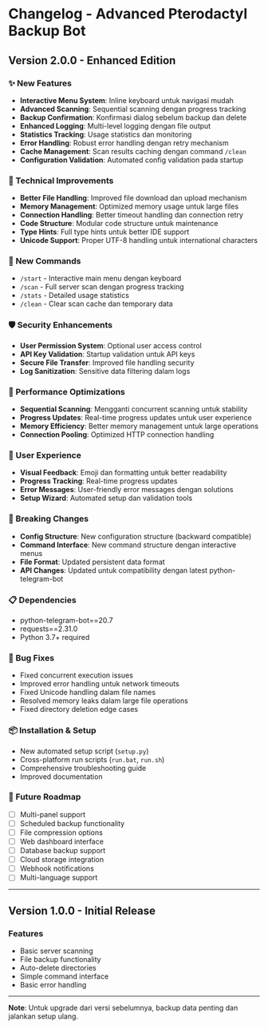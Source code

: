 # Changelog - Advanced Pterodactyl Backup Bot

## Version 2.0.0 - Enhanced Edition

### ✨ New Features
- **Interactive Menu System**: Inline keyboard untuk navigasi mudah
- **Advanced Scanning**: Sequential scanning dengan progress tracking
- **Backup Confirmation**: Konfirmasi dialog sebelum backup dan delete
- **Enhanced Logging**: Multi-level logging dengan file output
- **Statistics Tracking**: Usage statistics dan monitoring
- **Error Handling**: Robust error handling dengan retry mechanism
- **Cache Management**: Scan results caching dengan command `/clean`
- **Configuration Validation**: Automated config validation pada startup

### 🔧 Technical Improvements
- **Better File Handling**: Improved file download dan upload mechanism
- **Memory Management**: Optimized memory usage untuk large files
- **Connection Handling**: Better timeout handling dan connection retry
- **Code Structure**: Modular code structure untuk maintenance
- **Type Hints**: Full type hints untuk better IDE support
- **Unicode Support**: Proper UTF-8 handling untuk international characters

### 📝 New Commands
- `/start` - Interactive main menu dengan keyboard
- `/scan` - Full server scan dengan progress tracking
- `/stats` - Detailed usage statistics
- `/clean` - Clear scan cache dan temporary data

### 🛡️ Security Enhancements
- **User Permission System**: Optional user access control
- **API Key Validation**: Startup validation untuk API keys
- **Secure File Transfer**: Improved file handling security
- **Log Sanitization**: Sensitive data filtering dalam logs

### 🚀 Performance Optimizations
- **Sequential Scanning**: Mengganti concurrent scanning untuk stability
- **Progress Updates**: Real-time progress updates untuk user experience
- **Memory Efficiency**: Better memory management untuk large operations
- **Connection Pooling**: Optimized HTTP connection handling

### 📱 User Experience
- **Visual Feedback**: Emoji dan formatting untuk better readability
- **Progress Tracking**: Real-time progress updates
- **Error Messages**: User-friendly error messages dengan solutions
- **Setup Wizard**: Automated setup dan validation tools

### 🔄 Breaking Changes
- **Config Structure**: New configuration structure (backward compatible)
- **Command Interface**: New command structure dengan interactive menus
- **File Format**: Updated persistent data format
- **API Changes**: Updated untuk compatibility dengan latest python-telegram-bot

### 📋 Dependencies
- python-telegram-bot==20.7
- requests==2.31.0
- Python 3.7+ required

### 🐛 Bug Fixes
- Fixed concurrent execution issues
- Improved error handling untuk network timeouts
- Fixed Unicode handling dalam file names
- Resolved memory leaks dalam large file operations
- Fixed directory deletion edge cases

### 📦 Installation & Setup
- New automated setup script (`setup.py`)
- Cross-platform run scripts (`run.bat`, `run.sh`)
- Comprehensive troubleshooting guide
- Improved documentation

### 🔮 Future Roadmap
- [ ] Multi-panel support
- [ ] Scheduled backup functionality
- [ ] File compression options
- [ ] Web dashboard interface
- [ ] Database backup support
- [ ] Cloud storage integration
- [ ] Webhook notifications
- [ ] Multi-language support

---

## Version 1.0.0 - Initial Release

### Features
- Basic server scanning
- File backup functionality
- Auto-delete directories
- Simple command interface
- Basic error handling

---

**Note**: Untuk upgrade dari versi sebelumnya, backup data penting dan jalankan setup ulang.